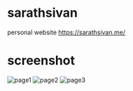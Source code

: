 # sarathsivan
personal website 
https://sarathsivan.me/
# screenshot
![page1](https://user-images.githubusercontent.com/68682390/88378361-7514d000-cdbe-11ea-9e09-21ba42cd4729.png)
![page2](https://user-images.githubusercontent.com/68682390/88378379-7e05a180-cdbe-11ea-910a-4c4b1017ca3c.png)
![page3](https://user-images.githubusercontent.com/68682390/88378384-8067fb80-cdbe-11ea-94e8-f10a436c4518.png)
